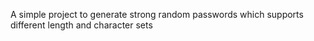 
A simple project to generate strong random passwords which supports different length and character sets
